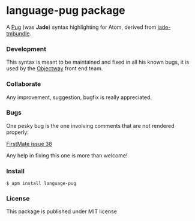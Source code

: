 # language-pug package

A [Pug](https://github.com/pugjs) (was **Jade**) syntax highlighting for Atom, derived from [jade-tmbundle](https://github.com/davidrios/jade-tmbundle).

### Development

This syntax is meant to be maintained and fixed in all his known bugs, it is used by the [Objectway](https://github.com/Objectway) front end team.

### Collaborate

Any improvement, suggestion, bugfix is really appreciated.

### Bugs

One pesky bug is the one involving comments that are not rendered properly:

[FirstMate issue 38](https://github.com/atom/first-mate/issues/38)

Any help in fixing this one is more than welcome!

### Install

`$ apm install language-pug`

### License

This package is published under MIT license
